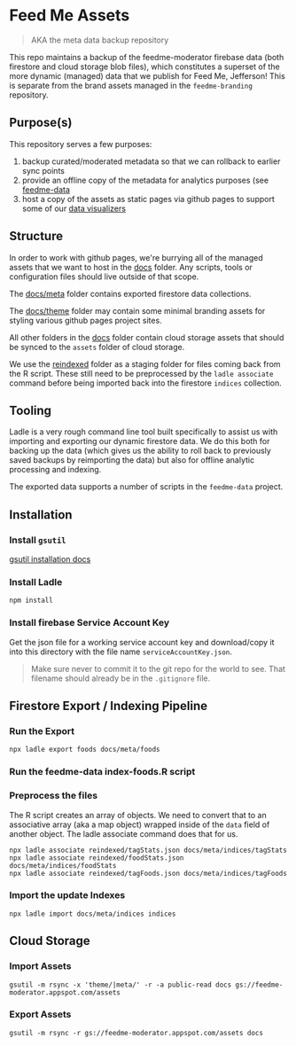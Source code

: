 # Feed Me Assets

> AKA the meta data backup repository

This repo maintains a backup of the feedme-moderator firebase data (both firestore and cloud storage blob files), which constitutes a superset of the more dynamic (managed) data that we publish for Feed Me, Jefferson! This is separate from the brand assets managed in the `feedme-branding` repository. 

## Purpose(s)

This repository serves a few purposes:

1. backup curated/moderated metadata so that we can rollback to earlier sync points
2. provide an offline copy of the metadata for analytics purposes (see [feedme-data](https://github.com/feedmejefferson/feedme-data)
3. host a copy of the assets as static pages via github pages to support some of our [data visualizers](https://feedmejefferson.github.io/feedme-data/)

## Structure 

In order to work with github pages, we're burrying all of the managed assets that we want to host in the [docs](docs) folder. Any scripts, tools or configuration files should live outside of that scope.

The [docs/meta](docs/meta) folder contains exported firestore data collections.

The [docs/theme](docs/theme) folder may contain some minimal branding assets for styling various github pages project sites.

All other folders in the [docs](docs) folder contain cloud storage assets that should be synced to the `assets` folder of cloud storage.

We use the [reindexed](reindexed) folder as a staging folder for files coming back from the R script. These still need to be preprocessed by the `ladle associate` command before being imported back into the firestore `indices` collection.

## Tooling

Ladle is a very rough command line tool built specifically to assist us with importing and exporting our dynamic firestore data. We do this both for backing up the data (which gives us the ability to roll back to previously saved backups by reimporting the data) but also for offline analytic processing and indexing. 

The exported data supports a number of scripts in the `feedme-data` project. 


## Installation

### Install `gsutil`

[gsutil installation docs](https://cloud.google.com/storage/docs/gsutil_install)

### Install Ladle

    npm install
    
### Install firebase Service Account Key

Get the json file for a working service account key and download/copy it into this directory with the file name `serviceAccountKey.json`. 

> Make sure never to commit it to the git repo for the world to see. That filename should already be in the `.gitignore` file. 

## Firestore Export / Indexing Pipeline

### Run the Export

```
npx ladle export foods docs/meta/foods
```

### Run the feedme-data index-foods.R script

### Preprocess the files

The R script creates an array of objects. We need to convert that to an associative array (aka a map object) wrapped inside of the `data` field of another object. The ladle associate command does that for us.

```
npx ladle associate reindexed/tagStats.json docs/meta/indices/tagStats
npx ladle associate reindexed/foodStats.json docs/meta/indices/foodStats
npx ladle associate reindexed/tagFoods.json docs/meta/indices/tagFoods
```

### Import the update Indexes

```
npx ladle import docs/meta/indices indices
```

## Cloud Storage

### Import Assets

    gsutil -m rsync -x 'theme/|meta/' -r -a public-read docs gs://feedme-moderator.appspot.com/assets

### Export Assets

    gsutil -m rsync -r gs://feedme-moderator.appspot.com/assets docs
